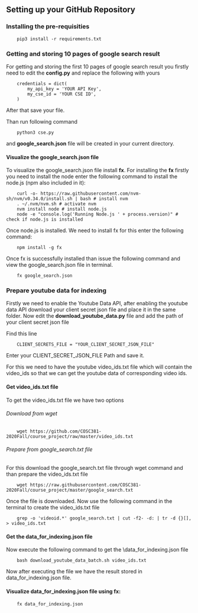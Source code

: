 ## Setting up your GitHub Repository

### Installing the pre-requisities

        pip3 install -r requirements.txt

### Getting and storing 10 pages of google search result

For getting and storing the first 10 pages of google search result you firstly need to edit the **config.py** and replace the following with yours

        credentials = dict(
            my_api_key = 'YOUR API Key',
            my_cse_id = 'YOUR CSE ID',
        )

After that save your file.

Than run following command

        python3 cse.py 


and **google_search.json** file will be created in your current directory.

#### Visualize the google_search.json file

To visualize the google_search.json file install **fx**. For installing the **fx** firstly you need to install the node enter the following command to install the node.js (npm also included in it):

        curl -o- https://raw.githubusercontent.com/nvm-sh/nvm/v0.34.0/install.sh | bash # install nvm
        . ~/.nvm/nvm.sh # activate nvm
        nvm install node # install node.js
        node -e "console.log('Running Node.js ' + process.version)" # check if node.js is installed

Once node.js is installed. We need to install fx for this enter the following command:

        npm install -g fx

Once fx is successfully installed than issue the following command and view the google_search.json file in terminal.

    
        fx google_search.json

### Prepare youtube data for indexing

Firstly we need to enable the Youtube Data API, after enabling the youtube data API download your client secret json file and place it in the same folder. Now edit the **download_youtube_data.py** file and add the path of your client secret json file

Find this line

        CLIENT_SECRETS_FILE = "YOUR_CLIENT_SECRET_JSON_FILE"

Enter your CLIENT\_SECRET\_JSON_FILE Path and save it.

For this we need to have the youtube video\_ids.txt file which will contain the video_ids so that we can get the youtube data of corresponding video ids.

#### Get video_ids.txt file

To get the video_ids.txt file we have two options

###### Download from wget

        wget https://github.com/COSC381-2020Fall/course_project/raw/master/video_ids.txt

###### Prepare from google_search.txt file

For this download the google\_search.txt file through wget command and than prepare the video_ids.txt file

        wget https://raw.githubusercontent.com/COSC381-2020Fall/course_project/master/google_search.txt

Once the file is downloaded. Now use the following command in the terminal to create the video_ids.txt file

        grep -o 'videoid.*' google_search.txt | cut -f2- -d: | tr -d {}[], > video_ids.txt

#### Get the data_for_indexing.json file

Now execute the following command to get the \data\_for\_indexing.json file 
 
        bash download_youtube_data_batch.sh video_ids.txt

Now after executing the file we have the result stored in data_for_indexing.json file.

#### Visualize data_for_indexing.json file using fx:

        fx data_for_indexing.json




